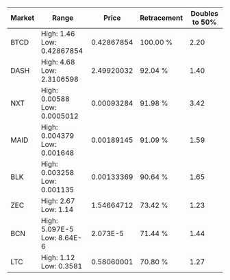 | Market | Range | Price| Retracement | Doubles to 50% |
| --- | --- | --- | --- | --- |
| BTCD | High: 1.46<br />Low: 0.42867854 | 0.42867854 | 100.00 % | 2.20 |
| DASH | High: 4.68<br />Low: 2.3106598 | 2.49920032 | 92.04 % | 1.40 |
| NXT | High: 0.00588<br />Low: 0.0005012 | 0.00093284 | 91.98 % | 3.42 |
| MAID | High: 0.004379<br />Low: 0.001648 | 0.00189145 | 91.09 % | 1.59 |
| BLK | High: 0.003258<br />Low: 0.001135 | 0.00133369 | 90.64 % | 1.65 |
| ZEC | High: 2.67<br />Low: 1.14 | 1.54664712 | 73.42 % | 1.23 |
| BCN | High: 5.097E-5<br />Low: 8.64E-6 | 2.073E-5 | 71.44 % | 1.44 |
| LTC | High: 1.12<br />Low: 0.3581 | 0.58060001 | 70.80 % | 1.27 |

